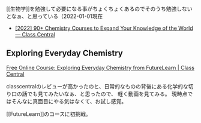 [[生物学]]を勉強して必要になる事がちょくちょくあるのでそのうち勉強しないとなぁ、と思っている（2022-01-01現在

- [[2022] 90+ Chemistry Courses to Expand Your Knowledge of the World — Class Central](https://www.classcentral.com/report/chemistry-free-online-courses/)

## Exploring Everyday Chemistry

[Free Online Course: Exploring Everyday Chemistry from FutureLearn | Class Central](https://www.classcentral.com/course/everyday-chemistry-7435)

classcentralのレビューが高かったのと、日常的なものの背後にある化学的な切り口の話でも見てみたいなぁ、と思ったので、
軽く動画を見てみる。
現時点ではそんなに真面目にやる気はなくて、お試し感覚。

[[FutureLearn]]のコースに初挑戦。